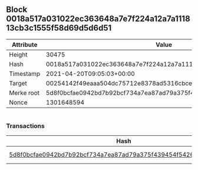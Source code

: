 ## Block 0018a517a031022ec363648a7e7f224a12a7a111813cb3c1555f58d69d5d6d51

Attribute | Value
--- | ---
Height | 30475
Hash | 0018a517a031022ec363648a7e7f224a12a7a111813cb3c1555f58d69d5d6d51
Timestamp | 2021-04-20T09:05:03+00:00
Target | 00254142f49eaaa504dc75712e8378ad5316cbcead634704b3734b6271167cc4
Merke root | 5d8f0bcfae0942bd7b92bcf734a7ea87ad79a375f439454f54260e64d5e9471e
Nonce | 1301648594

```

```

### Transactions

Hash | Amount
--- | ---
[5d8f0bcfae0942bd7b92bcf734a7ea87ad79a375f439454f54260e64d5e9471e](5d8f0bcfae0942bd7b92bcf734a7ea87ad79a375f439454f54260e64d5e9471e.md) | 10.00000000 SKEPTI 
